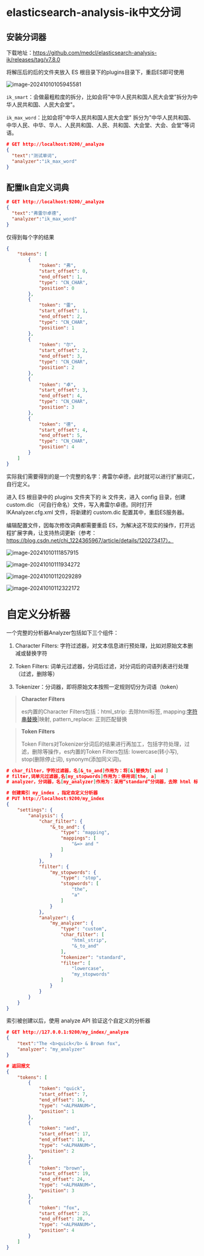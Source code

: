 # elasticsearch-analysis-ik中文分词

## 安装分词器

下载地址：https://github.com/medcl/elasticsearch-analysis-ik/releases/tag/v7.8.0

将解压后的后的文件夹放入 ES 根目录下的plugins目录下，重启ES即可使用

![image-20241010105945581](%E5%88%86%E8%AF%8D%E5%99%A8.assets/image-20241010105945581.png)

`ik_smart`：会做最粗粒度的拆分，比如会将"中华人民共和国人民大会堂”拆分为中华人民共和国、人民大会堂"。

`ik_max_word`：比如会将"中华人民共和国人民大会堂" 拆分为"中华人民共和国、中华人民、中华、华人、人民共和国、人民、共和国、大会堂、大会、会堂"等词语。

```json
# GET http://localhost:9200/_analyze 
{ 
  "text":"测试单词", 
  "analyzer":"ik_max_word" 
} 
```

## 配置Ik自定义词典

```json
# GET http://localhost:9200/_analyze 
{ 
  "text":"弗雷尔卓德", 
  "analyzer":"ik_max_word" 
}
```

仅得到每个字的结果

```json
{ 
    "tokens": [ 
        { 
            "token": "弗", 
            "start_offset": 0, 
            "end_offset": 1, 
            "type": "CN_CHAR", 
            "position": 0 
        }, 
        { 
            "token": "雷", 
            "start_offset": 1, 
            "end_offset": 2, 
            "type": "CN_CHAR", 
            "position": 1 
        }, 
        { 
            "token": "尔", 
            "start_offset": 2, 
            "end_offset": 3, 
            "type": "CN_CHAR", 
            "position": 2 
        }, 
        { 
            "token": "卓", 
            "start_offset": 3, 
            "end_offset": 4, 
            "type": "CN_CHAR", 
            "position": 3 
        }, 
        { 
            "token": "德", 
            "start_offset": 4, 
            "end_offset": 5, 
            "type": "CN_CHAR", 
            "position": 4 
        } 
    ] 
}
```

实际我们需要得到的是一个完整的名字：弗雷尔卓德，此时就可以进行扩展词汇，自行定义。

进入 ES 根目录中的 plugins 文件夹下的 ik 文件夹，进入 config 目录，创建 custom.dic （可自行命名）文件，写入弗雷尔卓德。同时打开 IKAnalyzer.cfg.xml 文件，将新建的 custom.dic 配置其中，重启ES服务器。

编辑配置文件，因每次修改词典都需要重启 ES，为解决这不现实的操作，打开远程扩展字典，让支持热词更新（参考：https://blog.csdn.net/chj_1224365967/article/details/120273417）。

![image-20241010111857915](%E5%88%86%E8%AF%8D%E5%99%A8.assets/image-20241010111857915.png)

![image-20241010111934272](%E5%88%86%E8%AF%8D%E5%99%A8.assets/image-20241010111934272.png)

![image-20241010112029289](%E5%88%86%E8%AF%8D%E5%99%A8.assets/image-20241010112029289.png)

![image-20241010112322172](%E5%88%86%E8%AF%8D%E5%99%A8.assets/image-20241010112322172.png)

# 自定义分析器

一个完整的分析器Analyzer包括如下三个组件：

1. Character Filters: 字符过滤器，对文本信息进行预处理，比如对原始文本删减或替换字符

2. Token Filters: 词单元过滤器，分词后过滤，对分词后的词语列表进行处理（过滤，删除等）

3. Tokenizer：分词器，即将原始文本按照一定规则切分为词语（token）

> **Character Filters**
>
> es内置的Character Filters包括：html_strip: 去除html标签, mapping:[字符串替换](https://so.csdn.net/so/search?q=字符串替换&spm=1001.2101.3001.7020)|映射, pattern_replace: 正则匹配替换

> **Token Filters**
>
> Token Filters对Tokenizer分词后的结果进行再加工，包括字符处理，过滤，删除等操作，es内置的Token Filters包括: lowercase(转小写), stop(删除停止词), synonym(添加同义词)。

```json
# char_filter，字符过滤器，名[&_to_and]作用为：将[&]替换为[ and ]
# filter,词单元过滤器,名[my_stopwords]作用为：停用词[the, a]
# analyzer，分词器，名[my_analyzer]作用为：采用“standard”分词器，去除 html 标签，将[&]替换为[and]，字母转小写，停用词[the, a]

# 创建索引 my_index ，指定自定义分析器
# PUT http://localhost:9200/my_index
{
    "settings": {
        "analysis": {
            "char_filter": {
                "&_to_and": {
                    "type": "mapping",
                    "mappings": [
                        "&=> and "
                    ]
                }
            },
            "filter": {
                "my_stopwords": {
                    "type": "stop",
                    "stopwords": [
                        "the",
                        "a"
                    ]
                }
            },
            "analyzer": {
                "my_analyzer": {
                    "type": "custom",
                    "char_filter": [
                        "html_strip",
                        "&_to_and"
                    ],
                    "tokenizer": "standard",
                    "filter": [
                        "lowercase",
                        "my_stopwords"
                    ]
                }
            }
        }
    }
}
```

索引被创建以后，使用  analyze API  验证这个自定义的分析器

```json
# GET http://127.0.0.1:9200/my_index/_analyze 
{ 
    "text":"The <b>quick</b> & Brown fox", 
    "analyzer": "my_analyzer" 
}
```

```json
# 返回报文
{
	"tokens": [
		{
			"token": "quick",
			"start_offset": 7,
			"end_offset": 16,
			"type": "<ALPHANUM>",
			"position": 1
		},
		{
			"token": "and",
			"start_offset": 17,
			"end_offset": 18,
			"type": "<ALPHANUM>",
			"position": 2
		},
		{
			"token": "brown",
			"start_offset": 19,
			"end_offset": 24,
			"type": "<ALPHANUM>",
			"position": 3
		},
		{
			"token": "fox",
			"start_offset": 25,
			"end_offset": 28,
			"type": "<ALPHANUM>",
			"position": 4
		}
	]
}
```

